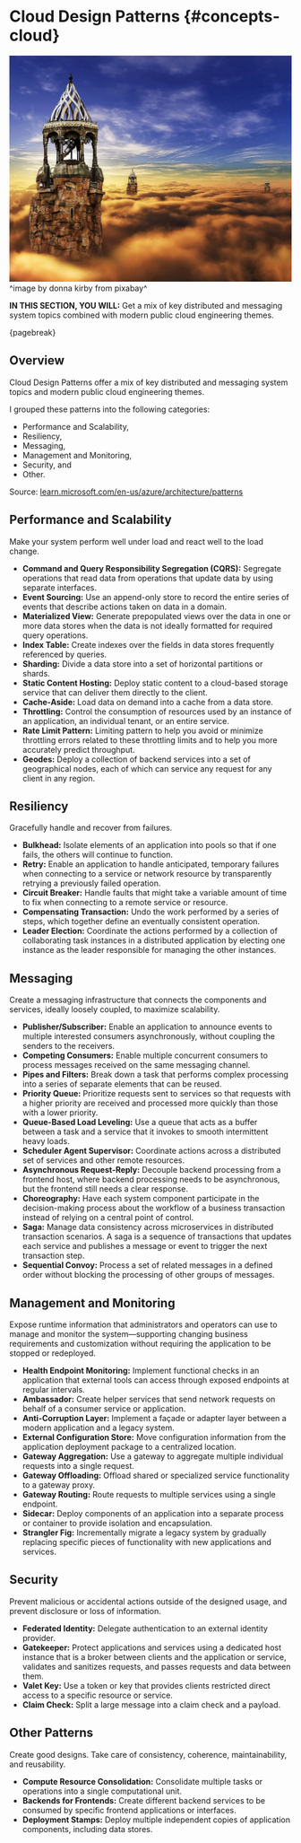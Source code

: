 

# Cloud Design Patterns {#concepts-cloud}

![](assets/images/arch/fantasy-782001_1280.jpg)
^image by donna kirby from pixabay^

**IN THIS SECTION, YOU WILL:** Get a mix of key distributed and messaging system topics combined with modern public cloud engineering themes.

{pagebreak}

## Overview

Cloud Design Patterns offer a mix of key distributed and messaging system topics and modern public cloud engineering themes.

I grouped these patterns into the following categories:
* Performance and Scalability,
* Resiliency,
* Messaging,
* Management and Monitoring,
* Security, and
* Other.

Source: [learn.microsoft.com/en-us/azure/architecture/patterns](https://learn.microsoft.com/en-us/azure/architecture/patterns/)

## Performance and Scalability
Make your system perform well under load and react well to the load change.

* **Command and Query Responsibility Segregation (CQRS):** Segregate operations that read data from operations that update data by using separate interfaces.
* **Event Sourcing:** Use an append-only store to record the entire series of events that describe actions taken on data in a domain.
* **Materialized View:** Generate prepopulated views over the data in one or more data stores when the data is not ideally formatted for required query operations.
* **Index Table:** Create indexes over the fields in data stores frequently referenced by queries.
* **Sharding:** Divide a data store into a set of horizontal partitions or shards.
* **Static Content Hosting:** Deploy static content to a cloud-based storage service that can deliver them directly to the client.
* **Cache-Aside:** Load data on demand into a cache from a data store.
* **Throttling:** Control the consumption of resources used by an instance of an application, an individual tenant, or an entire service.
* **Rate Limit Pattern:** Limiting pattern to help you avoid or minimize throttling errors related to these throttling limits and to help you more accurately predict throughput.
* **Geodes:** Deploy a collection of backend services into a set of geographical nodes, each of which can service any request for any client in any region.

## Resiliency
Gracefully handle and recover from failures.

* **Bulkhead:**  Isolate elements of an application into pools so that if one fails, the others will continue to function.
* **Retry:** Enable an application to handle anticipated, temporary failures when connecting to a service or network resource by transparently retrying a previously failed operation.
* **Circuit Breaker:** Handle faults that might take a variable amount of time to fix when connecting to a remote service or resource.
* **Compensating Transaction:** Undo the work performed by a series of steps, which together define an eventually consistent operation.
* **Leader Election:** Coordinate the actions performed by a collection of collaborating task instances in a distributed application by electing one instance as the leader responsible for managing the other instances.

## Messaging
Create a messaging infrastructure that connects the components and services, ideally loosely coupled, to maximize scalability.

* **Publisher/Subscriber:** Enable an application to announce events to multiple interested consumers asynchronously, without coupling the senders to the receivers.
* **Competing Consumers:** Enable multiple concurrent consumers to process messages received on the same messaging channel.
* **Pipes and Filters:** Break down a task that performs complex processing into a series of separate elements that can be reused.
* **Priority Queue:** Prioritize requests sent to services so that requests with a higher priority are received and processed more quickly than those with a lower priority.
* **Queue-Based Load Leveling:** Use a queue that acts as a buffer between a task and a service that it invokes to smooth intermittent heavy loads.
* **Scheduler Agent Supervisor:** Coordinate actions across a distributed set of services and other remote resources.
* **Asynchronous Request-Reply:** Decouple backend processing from a frontend host, where backend processing needs to be asynchronous, but the frontend still needs a clear response.
* **Choreography:** Have each system component participate in the decision-making process about the workflow of a business transaction instead of relying on a central point of control.
* **Saga:** Manage data consistency across microservices in distributed transaction scenarios. A saga is a sequence of transactions that updates each service and publishes a message or event to trigger the next transaction step.
* **Sequential Convoy:** Process a set of related messages in a defined order without blocking the processing of other groups of messages.

## Management and Monitoring
Expose runtime information that administrators and operators can use to manage and monitor the system—supporting changing business requirements and customization without requiring the application to be stopped or redeployed.
* **Health Endpoint Monitoring:** Implement functional checks in an application that external tools can access through exposed endpoints at regular intervals.
* **Ambassador:** Create helper services that send network requests on behalf of a consumer service or application.
* **Anti-Corruption Layer:** Implement a façade or adapter layer between a modern application and a legacy system.
* **External Configuration Store:** Move configuration information from the application deployment package to a centralized location.
* **Gateway Aggregation:** Use a gateway to aggregate multiple individual requests into a single request.
* **Gateway Offloading:** Offload shared or specialized service functionality to a gateway proxy.
* **Gateway Routing:** Route requests to multiple services using a single endpoint.
* **Sidecar:** Deploy components of an application into a separate process or container to provide isolation and encapsulation.
* **Strangler Fig:** Incrementally migrate a legacy system by gradually replacing specific pieces of functionality with new applications and services.

## Security
Prevent malicious or accidental actions outside of the designed usage, and prevent disclosure or loss of information.

* **Federated Identity:** Delegate authentication to an external identity provider.
* **Gatekeeper:** Protect applications and services using a dedicated host instance that is a broker between clients and the application or service, validates and sanitizes requests, and passes requests and data between them.
* **Valet Key:** Use a token or key that provides clients restricted direct access to a specific resource or service.
* **Claim Check:** Split a large message into a claim check and a payload.

## Other Patterns
Create good designs. Take care of consistency, coherence, maintainability, and reusability.

* **Compute Resource Consolidation:** Consolidate multiple tasks or operations into a single computational unit.
* **Backends for Frontends:** Create different backend services to be consumed by specific frontend applications or interfaces.
* **Deployment Stamps:** Deploy multiple independent copies of application components, including data stores.
